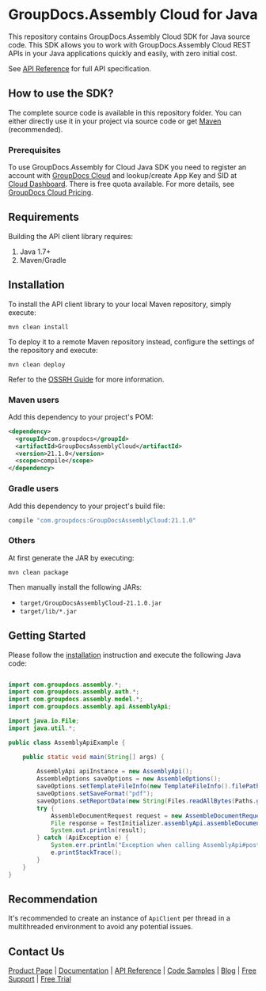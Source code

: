 # GroupDocs.Assembly Cloud for Java
This repository contains GroupDocs.Assembly Cloud SDK for Java source code. This SDK allows you to work with GroupDocs.Assembly Cloud REST APIs in your Java applications quickly and easily, with zero initial cost.

See [API Reference](https://apireference.groupdocs.cloud/assembly) for full API specification.

## How to use the SDK?
The complete source code is available in this repository folder. You can either directly use it in your project via source code or get [Maven](https://repository.groupdocs.cloud/webapp/#/artifacts/browse/tree/General/repo/com/groupdocs/groupdocs-assembly-cloud) (recommended).

### Prerequisites

To use GroupDocs.Assembly for Cloud Java SDK you need to register an account with [GroupDocs Cloud](https://www.groupdocs.cloud/) and lookup/create App Key and SID at [Cloud Dashboard](https://dashboard.groupdocs.cloud/applications). There is free quota available. For more details, see [GroupDocs Cloud Pricing](https://purchase.groupdocs.cloud/pricing).

## Requirements

Building the API client library requires:
1. Java 1.7+
2. Maven/Gradle

## Installation

To install the API client library to your local Maven repository, simply execute:

```shell
mvn clean install
```

To deploy it to a remote Maven repository instead, configure the settings of the repository and execute:

```shell
mvn clean deploy
```

Refer to the [OSSRH Guide](http://central.sonatype.org/pages/ossrh-guide.html) for more information.

### Maven users

Add this dependency to your project's POM:

```xml
<dependency>
  <groupId>com.groupdocs</groupId>
  <artifactId>GroupDocsAssemblyCloud</artifactId>
  <version>21.1.0</version>
  <scope>compile</scope>
</dependency>
```

### Gradle users

Add this dependency to your project's build file:

```groovy
compile "com.groupdocs:GroupDocsAssemblyCloud:21.1.0"
```

### Others

At first generate the JAR by executing:

```shell
mvn clean package
```

Then manually install the following JARs:

* `target/GroupDocsAssemblyCloud-21.1.0.jar`
* `target/lib/*.jar`

## Getting Started

Please follow the [installation](#installation) instruction and execute the following Java code:

```java

import com.groupdocs.assembly.*;
import com.groupdocs.assembly.auth.*;
import com.groupdocs.assembly.model.*;
import com.groupdocs.assembly.api.AssemblyApi;

import java.io.File;
import java.util.*;

public class AssemblyApiExample {

    public static void main(String[] args) {
        
        AssemblyApi apiInstance = new AssemblyApi();
        AssembleOptions saveOptions = new AssembleOptions();
        saveOptions.setTemplateFileInfo(new TemplateFileInfo().filePath(Paths.get(pathtoFile).toString()));
        saveOptions.setSaveFormat("pdf");
        saveOptions.setReportData(new String(Files.readAllBytes(Paths.get(pathToData))));
        try {
            AssembleDocumentRequest request = new AssembleDocumentRequest(saveOptions);
            File response = TestInitializer.assemblyApi.assembleDocument(request);
            System.out.println(result);
        } catch (ApiException e) {
            System.err.println("Exception when calling AssemblyApi#postAssembleDocument");
            e.printStackTrace();
        }
    }
}

```
## Recommendation

It's recommended to create an instance of `ApiClient` per thread in a multithreaded environment to avoid any potential issues.

## Contact Us
[Product Page](https://products.groupdocs.cloud/assembly/java) | [Documentation](https://docs.groupdocs.cloud/display/assemblycloud/Home) | [API Reference](https://apireference.groupdocs.cloud/assembly/) | [Code Samples](https://github.com/groupdocs-assembly-cloud/groupdocs-assembly-cloud-java) | [Blog](https://blog.groupdocs.cloud/category/assembly/) | [Free Support](https://forum.groupdocs.cloud/c/assembly) | [Free Trial](https://dashboard.groupdocs.cloud/applications)